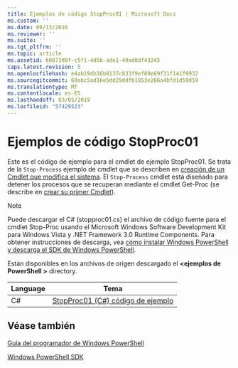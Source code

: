 ```yaml
---
title: Ejemplos de código StopProc01 | Microsoft Docs
ms.custom: ''
ms.date: 09/13/2016
ms.reviewer: ''
ms.suite: ''
ms.tgt_pltfrm: ''
ms.topic: article
ms.assetid: 60873d0f-c5f1-4d5b-ade1-49ad0df43245
caps.latest.revision: 5
ms.openlocfilehash: e4ab19db16b8137c833f9ef89e69f31f141f9932
ms.sourcegitcommit: 69abc5ad16e5dd29ddfb1853e266a4bfd1d59d59
ms.translationtype: MT
ms.contentlocale: es-ES
ms.lasthandoff: 03/05/2019
ms.locfileid: "57429523"
---
```

# <a name="stopproc01-code-samples"></a>Ejemplos de código StopProc01

Este es el código de ejemplo para el cmdlet de ejemplo StopProc01. Se trata de la `Stop-Process` ejemplo de cmdlet que se describen en [creación de un Cmdlet que modifica el sistema](../cmdlet/creating-a-cmdlet-that-modifies-the-system.md). El `Stop-Process` cmdlet está diseñado para detener los procesos que se recuperan mediante el cmdlet Get-Proc (se describe en [crear su primer Cmdlet](../cmdlet/creating-a-cmdlet-without-parameters.md)).

> [!NOTE]
> Puede descargar el C# (stopproc01.cs) el archivo de código fuente para el cmdlet Stop-Proc usando el Microsoft Windows Software Development Kit para Windows Vista y .NET Framework 3.0 Runtime Components. Para obtener instrucciones de descarga, vea [cómo instalar Windows PowerShell y descarga el SDK de Windows PowerShell](/powershell/developer/installing-the-windows-powershell-sdk).
>
> Están disponibles en los archivos de origen descargado el  **\<ejemplos de PowerShell >** directory.

|Language|Tema|
|--------------|-----------|
|C#|[StopProc01 (C#) código de ejemplo](./stopproc01-csharp-sample-code.md)|

## <a name="see-also"></a>Véase también

[Guía del programador de Windows PowerShell](./windows-powershell-programmer-s-guide.md)

[Windows PowerShell SDK](../windows-powershell-reference.md)
